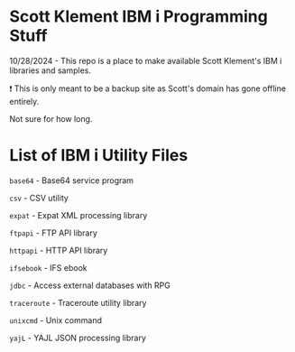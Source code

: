 # Scott Klement IBM i Programming Stuff
10/28/2024 - This repo is a place to make available Scott Klement's IBM i libraries and samples. 

❗ This is only meant to be a backup site as Scott's domain has gone offline entirely. 

Not sure for how long.

# List of IBM i Utility Files
```base64``` - Base64 service program    

```csv``` - CSV utility   

```expat``` - Expat XML processing library    

```ftpapi``` - FTP API library    

```httpapi``` - HTTP API library   

```ifsebook``` - IFS ebook

```jdbc``` - Access external databases with RPG  

```traceroute``` - Traceroute utility library   

```unixcmd``` - Unix command    

```yajL``` - YAJL JSON processing library   

